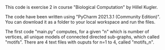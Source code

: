This code is exercise 2 in course "Biological Computation" by Hillel Kugler.

The code have been written using "PyCharm 2021.3.1 (Community Edition)".
You can download it as a folder to your local workspace and run the files.

The first code "main.py" computes, for a given "n" which is number of vertices, all unique models of connected directed sub-graphs, which called "motifs".
There are 4 text files with ouputs for n=1 to 4, called "motifs_n".

